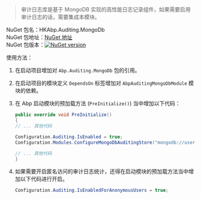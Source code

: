 > 审计日志库是基于 MongoDB 实现的高性能日志记录组件，如果需要启用审计日志的话，需要集成本模块。

NuGet 包名：HKAbp.Auditing.MongoDb  
NuGet 包地址：[NuGet 地址](https://www.nuget.org/packages/Abp.Auditing.MongoDb/4.3.0)  
NuGet 包版本：[![NuGet version](https://img.shields.io/badge/nuget-4.3.0-brightgreen.svg)](https://www.nuget.org/packages/Abp.Auditing.MongoDb/4.3.0)

使用方法：

1. 在启动项目增加对 ``Abp.Auditing.MongoDb`` 包的引用。

2. 在启动项目的模块定义 ``DependsOn`` 标签增加对 ``AbpAuditingMongoDbModule`` 模块的依赖。

3. 在 Abp 启动模块的预加载方法 (``PreInitialize()``) 当中增加以下代码：

   ```csharp
   public override void PreInitialize()
   {
   // ... 其他代码
   
   Configuration.Auditing.IsEnabled = true;
   Configuration.Modules.ConfigureMongoDbAuditingStore("mongodb://username:password@ip:port","AuditInfo");
       
   // ... 其他代码
   }
   ```

4. 如果需要开启匿名访问的审计日志统计，还得在启动模块的预加载方法当中增加以下代码进行开启。

   ```csharp
   Configuration.Auditing.IsEnabledForAnonymousUsers = true;
   ```


